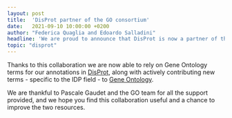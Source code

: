 ```yaml
---
layout: post
title:  'DisProt partner of the GO consortium'
date:   2021-09-10 10:00:00 +0200
author: "Federica Quaglia and Edoardo Salladini"
headline: 'We are proud to announce that DisProt is now a partner of the GO consortium.'
topic: "disprot"
---
```


Thanks to this collaboration we are now able to rely on Gene Ontology terms for our annotations in [DisProt][DisProt-linkontologies], along with actively contributing new terms - specific to the IDP field - to [Gene Ontology][GO-linkcontributors].

We are thankful to Pascale Gaudet and the GO team for all the support provided, and we hope you find this collaboration useful and a chance to improve the two resources.


[GO-linkcontributors]: http://geneontology.org/docs/annotation-contributors/
[GO-link]: http://geneontology.org
[DisProt-linkontologies]: https://disprot.org/ontology
